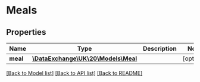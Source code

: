 # Meals

## Properties
Name | Type | Description | Notes
------------ | ------------- | ------------- | -------------
**meal** | [**\DataExchange\UK\20\Models\Meal**](Meal.md) |  | [optional] 

[[Back to Model list]](../README.md#documentation-for-models) [[Back to API list]](../README.md#documentation-for-api-endpoints) [[Back to README]](../README.md)


